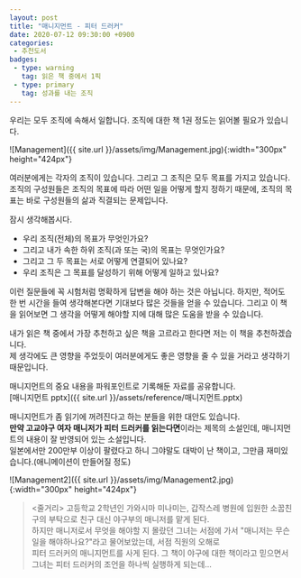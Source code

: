 ```yaml
---
layout: post
title: "매니지먼트 - 피터 드러커"
date: 2020-07-12 09:30:00 +0900
categories: 
 - 추천도서
badges:
 - type: warning
   tag: 읽은 책 중에서 1픽
 - type: primary
   tag: 성과를 내는 조직
---
```


우리는 모두 조직에 속해서 일합니다. 조직에 대한 책 1권 정도는 읽어볼 필요가 있습니다.

<!--more-->

![Management]({{ site.url }}/assets/img/Management.jpg){:width="300px" height="424px"}  

여러분에게는 각자의 조직이 있습니다. 그리고 그 조직은 모두 목표를 가지고 있습니다.  
조직의 구성원들은 조직의 목표에 따라 어떤 일을 어떻게 할지 정하기 때문에, 조직의 목표는 바로 구성원들의 삶과 직결되는 문제입니다.  

잠시 생각해봅시다.  
- 우리 조직(전체)의 목표가 무엇인가요?  
- 그리고 내가 속한 하위 조직(과 또는 국)의 목표는 무엇인가요?  
- 그리고 그 두 목표는 서로 어떻게 연결되어 있나요?  
- 우리 조직은 그 목표를 달성하기 위해 어떻게 일하고 있나요?

이런 질문들에 꼭 시험처럼 명확하게 답변을 해야 하는 것은 아닙니다. 하지만, 적어도 한 번 시간을 들여 생각해본다면 기대보다 많은 것들을 얻을 수 있습니다.
그리고 이 책을 읽어보면 그 생각을 어떻게 해야할 지에 대해 많은 도움을 받을 수 있습니다.  

내가 읽은 책 중에서 가장 추천하고 싶은 책을 고르라고 한다면 저는 이 책을 추천하겠습니다.  
제 생각에도 큰 영향을 주었듯이 여러분에게도 좋은 영향을 줄 수 있을 거라고 생각하기 때문입니다.  

매니지먼트의 중요 내용을 파워포인트로 기록해둔 자료를 공유합니다.  
[매니지먼트 pptx]({{ site.url }}/assets/reference/매니지먼트.pptx)  

매니지먼트가 좀 읽기에 꺼려진다고 하는 분들을 위한 대안도 있습니다.  
**만약 고교야구 여자 매니저가 피터 드러커를 읽는다면**이라는 제목의 소설인데, 매니지먼트의 내용이 잘 반영되어 있는 소설입니다.  
일본에서만 200만부 이상이 팔렸다고 하니 그야말도 대박이 난 책이고, 그만큼 재미있습니다.(애니메이션이 만들어질 정도)  

![Management2]({{ site.url }}/assets/img/Management2.jpg){:width="300px" height="424px"}  

> <줄거리> 고등학교 2학년인 가와시마 미나미는, 갑작스레 병원에 입원한 소꿉친구의 부탁으로 친구 대신 야구부의 매니저를 맡게 된다.  
> 하지만 매니저로서 무엇을 해야할 지 몰랐던 그녀는 서점에 가서 "매니저는 무슨 일을 해야하나요?"라고 물어보았는데, 서점 직원의 오해로  
> 피터 드러커의 매니지먼트를 사게 된다. 그 책이 야구에 대한 책이라고 믿으면서 그녀는 피터 드러커의 조언을 하나씩 실행하게 되는데...

